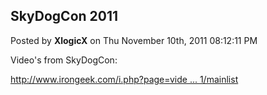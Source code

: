## SkyDogCon 2011
Posted by **XlogicX** on Thu November 10th, 2011 08:12:11 PM

Video's from SkyDogCon:

<!-- m --><a class="postlink" href="http://www.irongeek.com/i.php?page=videos/skydogcon1/mainlist">http://www.irongeek.com/i.php?page=vide ... 1/mainlist</a><!-- m -->
